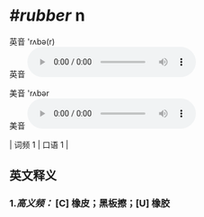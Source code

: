 # ***\#rubber*** n
英音 'rʌbə(r)  
英音
<audio src="./media/rubber-B.aac" controls="controls"></audio>

美音 'rʌbər  
美音
<audio src="./media/rubber.aac" controls="controls"></audio>



| 词频 1 | 口语 1 |  

英文释义
---
### 1.*高义频：* **[C] 橡皮；黑板擦；[U] 橡胶**  


